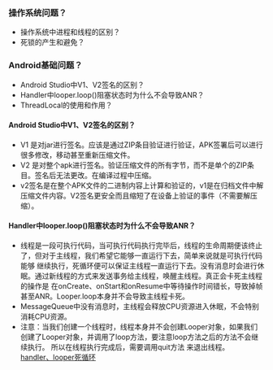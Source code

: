### 操作系统问题？
* 操作系统中进程和线程的区别？
* 死锁的产生和避免？

### Android基础问题？
* Android Studio中V1、V2签名的区别？
* Handler中looper.loop()阻塞状态时为什么不会导致ANR？
* ThreadLocal的使用和作用？



#### Android Studio中V1、V2签名的区别？
* V1 是对jar进行签名。应该是通过ZIP条目验证进行验证，APK签署后可以进行很多修改，移动甚至重新压缩文件。  
* V2 是对整个apk进行签名。验证压缩文件的所有字节，而不是单个的ZIP条目。签名后无法更改。在编译过程中压缩。   
* v2签名是在整个APK文件的二进制内容上计算和验证的，v1是在归档文件中解压缩文件内容。V2签名更安全而且缩短了在设备上验证的事件（不需要解压缩）。

#### Handler中looper.loop()阻塞状态时为什么不会导致ANR？
* 线程是一段可执行代码，当可执行代码执行完毕后，线程的生命周期便该终止了，但对于主线程，我们希望它能够一直运行下去，简单来说就是可执行代码能够
继续执行，死循环便可以保证主线程一直运行下去。没有消息时会进行休眠。通过新线程的方式来发送事务给主线程，唤醒主线程。真正会卡死主线程的操作是
在onCreate、onStart和onResume中等待操作时间错长，导致掉帧甚至ANR。Looper.loop本身并不会导致主线程卡死。  
* MessageQueue中没有消息时，主线程会释放CPU资源进入休眠，不会特别消耗CPU资源。  
* 注意：当我们创建一个线程时，线程本身并不会创建Looper对象，如果我们创建了Looper对象，并调用了loop方法，要注意loop方法之后的方法不会继续执行。
所以在线程执行完成后，需要调用quit方法 来退出线程。  
[handler、looper死循环](https://www.cnblogs.com/chenxibobo/p/9640472.html)
